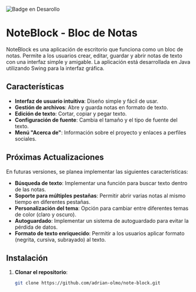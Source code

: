  ![Badge en Desarollo](https://img.shields.io/badge/STATUS-EN%20DESAROLLO-green)

# NoteBlock - Bloc de Notas

NoteBlock es una aplicación de escritorio que funciona como un bloc de notas. Permite a los usuarios crear, editar, guardar y abrir notas de texto con una interfaz simple y amigable. La aplicación está desarrollada en Java utilizando Swing para la interfaz gráfica.

## Características

- **Interfaz de usuario intuitiva**: Diseño simple y fácil de usar.
- **Gestión de archivos**: Abre y guarda notas en formato de texto.
- **Edición de texto**: Cortar, copiar y pegar texto.
- **Configuración de fuente**: Cambia el tamaño y el tipo de fuente del texto.
- **Menú "Acerca de"**: Información sobre el proyecto y enlaces a perfiles sociales.

## Próximas Actualizaciones

En futuras versiones, se planea implementar las siguientes características:

- **Búsqueda de texto**: Implementar una función para buscar texto dentro de las notas.
- **Soporte para múltiples pestañas**: Permitir abrir varias notas al mismo tiempo en diferentes pestañas.
- **Personalización del tema**: Opción para cambiar entre diferentes temas de color (claro y oscuro).
- **Autoguardado**: Implementar un sistema de autoguardado para evitar la pérdida de datos.
- **Formato de texto enriquecido**: Permitir a los usuarios aplicar formato (negrita, cursiva, subrayado) al texto.


## Instalación

1. **Clonar el repositorio**:
   ```bash
   git clone https://github.com/adrian-olmo/note-block.git
